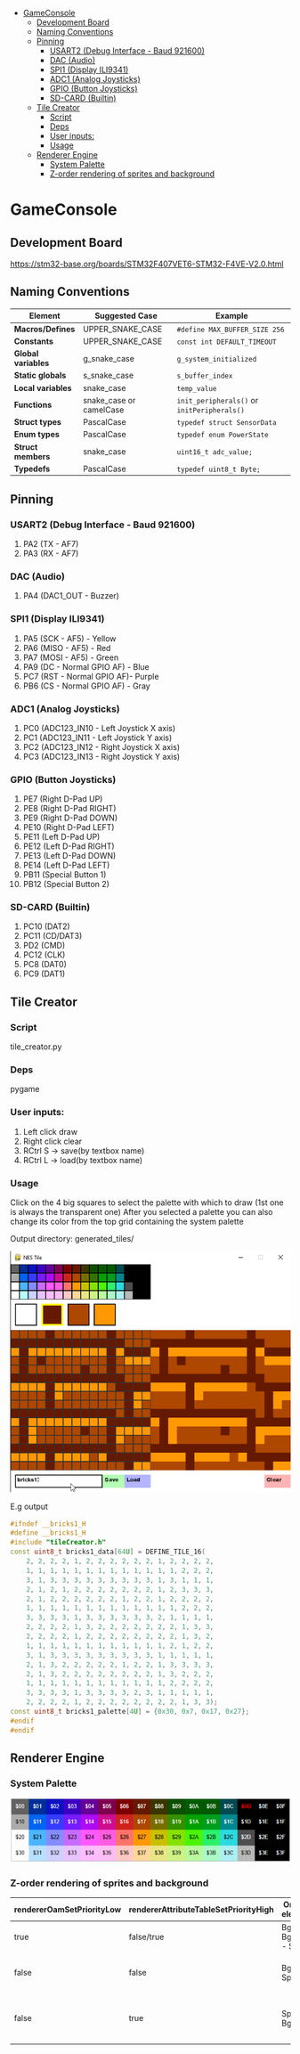 - [GameConsole](#gameconsole)
	- [Development Board](#development-board)
	- [Naming Conventions](#naming-conventions)
	- [Pinning](#pinning)
		- [USART2 (Debug Interface - Baud 921600)](#usart2-debug-interface---baud-921600)
		- [DAC (Audio)](#dac-audio)
		- [SPI1 (Display ILI9341)](#spi1-display-ili9341)
		- [ADC1 (Analog Joysticks)](#adc1-analog-joysticks)
		- [GPIO (Button Joysticks)](#gpio-button-joysticks)
		- [SD-CARD (Builtin)](#sd-card-builtin)
	- [Tile Creator](#tile-creator)
		- [Script](#script)
		- [Deps](#deps)
		- [User inputs:](#user-inputs)
		- [Usage](#usage)
	- [Renderer Engine](#renderer-engine)
		- [System Palette](#system-palette)
		- [Z-order rendering of sprites and background](#z-order-rendering-of-sprites-and-background)


# GameConsole
## Development Board
https://stm32-base.org/boards/STM32F407VET6-STM32-F4VE-V2.0.html

## Naming Conventions 

| Element              | Suggested Case          | Example                                     |
| -------------------- | ----------------------- | ------------------------------------------- |
| **Macros/Defines**   | UPPER_SNAKE_CASE        | `#define MAX_BUFFER_SIZE 256`               |
| **Constants**        | UPPER_SNAKE_CASE        | `const int DEFAULT_TIMEOUT`                 |
| **Global variables** | g_snake_case            | `g_system_initialized`                      |
| **Static globals**   | s_snake_case            | `s_buffer_index`                            |
| **Local variables**  | snake_case              | `temp_value`                                |
| **Functions**        | snake_case or camelCase | `init_peripherals()` or `initPeripherals()` |
| **Struct types**     | PascalCase              | `typedef struct SensorData`                 |
| **Enum types**       | PascalCase              | `typedef enum PowerState`                   |
| **Struct members**   | snake_case              | `uint16_t adc_value;`                       |
| **Typedefs**         | PascalCase              | `typedef uint8_t Byte;`                     |

## Pinning
### USART2 (Debug Interface - Baud 921600) 
1. PA2 (TX - AF7)
2. PA3 (RX - AF7)

### DAC (Audio) 
1. PA4 (DAC1_OUT - Buzzer)
   
### SPI1 (Display ILI9341) 
1. PA5 (SCK - AF5)  - Yellow
2. PA6 (MISO - AF5) - Red
3. PA7 (MOSI - AF5) - Green
4. PA9 (DC - Normal GPIO AF) - Blue
5. PC7 (RST - Normal GPIO AF)- Purple
6. PB6 (CS - Normal GPIO AF) - Gray

### ADC1 (Analog Joysticks)
1. PC0 (ADC123_IN10 - Left Joystick X axis)
2. PC1 (ADC123_IN11 - Left Joystick Y axis)
3. PC2 (ADC123_IN12 - Right Joystick X axis)
4. PC3 (ADC123_IN13 - Right Joystick Y axis)

### GPIO (Button Joysticks)
1. PE7 (Right D-Pad UP)
2. PE8 (Right D-Pad RIGHT)
3. PE9 (Right D-Pad DOWN)
4. PE10 (Right D-Pad LEFT)
5. PE11 (Left D-Pad UP)
6. PE12 (Left D-Pad RIGHT)
7. PE13 (Left D-Pad DOWN)
8. PE14 (Left D-Pad LEFT)
9. PB11 (Special Button 1)
10. PB12 (Special Button 2)

### SD-CARD (Builtin)
1. PC10 (DAT2)
2. PC11 (CD/DAT3)
3. PD2 (CMD)
4. PC12 (CLK)
5. PC8 (DAT0)
6. PC9 (DAT1)


## Tile Creator

### Script
tile_creator.py

### Deps
pygame

### User inputs:
1. Left click draw
2. Right click clear
3. RCtrl S -> save(by textbox name)
4. RCtrl L -> load(by textbox name)

### Usage
Click on the 4 big squares to select the palette with which to draw (1st one is always the transparent one)
After you selected a palette you can also change its color from the top grid containing the system palette

Output directory: generated_tiles/

![alt text](docu/tile_creator_docu.png)

E.g output

```c++
#ifndef __bricks1_H
#define __bricks1_H
#include "tileCreator.h"
const uint8_t bricks1_data[64U] = DEFINE_TILE_16(
	2, 2, 2, 2, 1, 2, 2, 2, 2, 2, 2, 1, 2, 2, 2, 2, 
	1, 1, 1, 1, 1, 1, 1, 1, 1, 1, 1, 1, 1, 2, 2, 2, 
	3, 1, 3, 3, 3, 3, 3, 3, 3, 3, 3, 1, 3, 1, 1, 1, 
	2, 1, 2, 1, 2, 2, 2, 2, 2, 2, 2, 1, 2, 3, 3, 3, 
	2, 1, 2, 2, 2, 2, 2, 2, 1, 2, 2, 1, 2, 2, 2, 2, 
	1, 1, 1, 1, 1, 1, 1, 1, 1, 1, 1, 1, 1, 2, 2, 2, 
	3, 3, 3, 3, 1, 3, 3, 3, 3, 3, 3, 2, 1, 1, 1, 1, 
	2, 2, 2, 2, 1, 3, 2, 2, 2, 2, 2, 2, 2, 1, 3, 3, 
	2, 2, 2, 2, 1, 2, 2, 2, 2, 2, 2, 2, 2, 1, 3, 2, 
	1, 1, 1, 1, 1, 1, 1, 1, 1, 1, 1, 1, 2, 1, 2, 2, 
	3, 1, 3, 3, 3, 3, 3, 3, 3, 3, 3, 1, 1, 1, 1, 1, 
	2, 1, 3, 2, 2, 2, 2, 2, 1, 2, 2, 1, 3, 3, 3, 3, 
	2, 1, 3, 2, 2, 2, 2, 2, 2, 2, 2, 1, 3, 2, 2, 2, 
	1, 1, 1, 1, 1, 1, 1, 1, 1, 1, 1, 1, 2, 2, 2, 2, 
	3, 3, 3, 3, 1, 3, 3, 3, 3, 2, 3, 1, 1, 1, 1, 1, 
	2, 2, 2, 2, 1, 2, 2, 2, 2, 2, 2, 2, 2, 1, 3, 3);
const uint8_t bricks1_palette[4U] = {0x30, 0x7, 0x17, 0x27};
#endif
#endif

```

## Renderer Engine
### System Palette
![system_palette](docu/system_palette.png)

### Z-order rendering of sprites and background
| rendererOamSetPriorityLow | rendererAttributeTableSetPriorityHigh | Order of elements         | Explanation                                |
| ------------------------- | ------------------------------------- | ------------------------- | ------------------------------------------ |
| true                      | false/true                            | Bg Low - Bg High - Sprite | Sprite will always be on top               |
| false                     | false                                 | Bg Low - Sprite           | Sprite is drawn over low priority BG       |
| false                     | true                                  | Sprite - Bg High          | Sprite is drawn under the high priority BG |


